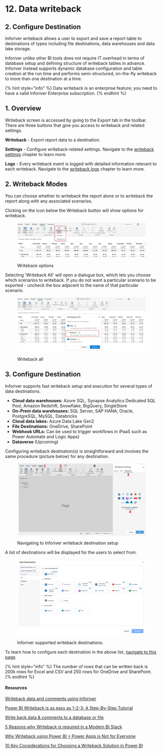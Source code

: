 # 12. Data writeback

## 2. Configure Destination

Inforiver writeback allows a user to export and save a report table to destinations of types including file destinations, data warehouses and data lake storage.&#x20;

Inforiver unlike other BI tools does not require IT overhead in terms of database setup and defining structure of writeback tables in advance. Inforiver instead supports dynamic database configuration and table creation at the run time and performs semi-structured, on-the-fly writeback to more than one destination at a time.

{% hint style="info" %}
Data writeback is an enterprise feature; you need to have a valid Inforiver Enterprise subscription.
{% endhint %}

## 1. Overview

Writeback screen is accessed by going to the Export tab in the toolbar. There are three buttons that give you access to writeback and related settings.&#x20;

**Writeback** - Export report data to a destination.&#x20;

**Settings** - Configure writeback-related settings. Navigate to the [writeback settings](settings/) chapter to learn more.&#x20;

**Logs** - Every writeback event is logged with detailed information relevant to each writeback. Navigate to the [writeback logs](logs.md) chapter to learn more.



## 2. Writeback Modes

You can choose whether to writeback the report alone or to writeback the report along with any associated scenarios.&#x20;

Clicking on the icon below the Writeback button will show options for writeback.

<figure><img src="../../.gitbook/assets/image (14) (2).png" alt=""><figcaption><p>Writeback options</p></figcaption></figure>

Selecting 'Writeback All' will open a dialogue box, which lets you choose which scenarios to writeback. If you do not want a particular scenario to be exported - uncheck the box adjacent to the name of that particular scenario.

<figure><img src="../../.gitbook/assets/image (16) (3) (1).png" alt=""><figcaption><p>Writeback all</p></figcaption></figure>

## 3. Configure Destination

Inforiver supports fast writeback setup and execution for several types of data destinations.

* **Cloud data warehouses:** Azure SQL, Synapse Analytics Dedicated SQL Pool, Amazon Redshift, Snowflake, BigQuery, SingleStore
* **On-Prem data warehouses:** SQL Server, SAP HANA, Oracle, PostgreSQL, MySQL, Databricks
* **Cloud data lakes:** Azure Data Lake Gen2
* **File Destinations:** OneDrive, SharePoint
* **Webhook URLs:** Can be used to trigger workflows in iPaaS such as Power Automate and Logic Apps)
* **Dataverse** (Upcoming)

Configuring writeback destination(s) is straightforward and involves the same procedure (picture below) for any destination.

<figure><img src="../../.gitbook/assets/image (37).png" alt=""><figcaption><p>Navigating to Inforiver writeback destination setup</p></figcaption></figure>

&#x20;A list of destinations will be displayed for the users to select from.&#x20;

<figure><img src="../../.gitbook/assets/image (74).png" alt=""><figcaption><p>Inforiver supported writeback destinations.</p></figcaption></figure>



To learn how to configure each destination in the above list, [navigate to this page](destinations/#overview).&#x20;

{% hint style="info" %}
The number of rows that can be written back is 200k rows for Excel and CSV and 250 rows for OneDrive and SharePoint.
{% endhint %}

#### Resources

[Writeback data and comments using Inforiver](https://inforiver.com/writeback-powerbi/)

[Power BI Writeback is as easy as 1-2-3: A Step-By-Step Tutorial](https://inforiver.com/blog/writeback/power-bi-data-writeback-123-step-by-step-tutorial/)

[Write back data & comments to a database or file](https://inforiver.com/blog/writeback/write-back-data-comments-database-file-powerbi/)

[5 Reasons why Writeback is required in a Modern BI Stack](https://inforiver.com/blog/writeback/5-reasons-why-writeback-is-required-in-a-modern-bi-stack/)

[Why Writeback using Power BI + Power Apps is Not for Everyone](https://inforiver.com/blog/writeback/writeback-using-powerbi-powerapps-not-for-everyone/)

[10 Key Considerations for Choosing a Writeback Solution in Power BI](https://inforiver.com/blog/writeback/writeback-power-bi-10-key-considerations/)
